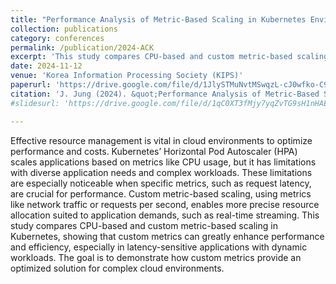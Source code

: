 ```yaml
---
title: "Performance Analysis of Metric-Based Scaling in Kubernetes Environments: A Comparative Study of CPU Utilization and Custom Metric Approaches"
collection: publications
category: conferences
permalink: /publication/2024-ACK
excerpt: 'This study compares CPU-based and custom metric-based scaling methods in Kubernetes, showing that custom metrics tailored to application needs can enhance scalability and efficiency. Findings reveal that, at certain scaling thresholds under dynamic network traffic, custom metrics reduce average latency by 85% to 87% compared to CPU-based scaling'
date: 2024-11-12
venue: 'Korea Information Processing Society (KIPS)'
paperurl: 'https://drive.google.com/file/d/1JlySTMuNvtMSwqzL-cJ0wfko-C9_Spfe/view?usp=sharing'
citation: 'J. Jung (2024). &quot;Performance Analysis of Metric-Based Scaling in Kubernetes Environments: A Comparative Study of CPU Utilization and Custom Metric Approaches&quot; <i>KKorea Information Processing Society (KIPS)</i>.'
#slidesurl: 'https://drive.google.com/file/d/1qC0XT3fMjy7yqZvTG9sH1nHAEo0xO28K/view?usp=sharing'

---
```


Effective resource management is vital in cloud environments to optimize performance and costs. Kubernetes’ Horizontal Pod Autoscaler (HPA) scales applications based on metrics like CPU usage, but it has limitations with diverse application needs and complex workloads. These limitations are especially noticeable when specific metrics, such as request latency, are crucial for performance. Custom metric-based scaling, using metrics like network traffic or requests per second, enables more precise resource allocation suited to application demands, such as real-time streaming. This study compares CPU-based and custom metric-based scaling in Kubernetes, showing that custom metrics can greatly enhance performance and efficiency, especially in latency-sensitive applications with dynamic workloads. The goal is to demonstrate how custom metrics provide an optimized solution for complex cloud environments.